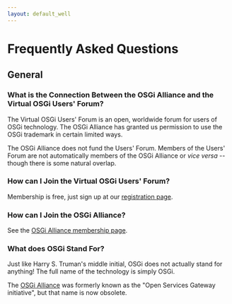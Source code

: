```yaml
---
layout: default_well
---
```


Frequently Asked Questions
==========================

General
-------

### What is the Connection Between the OSGi Alliance and the Virtual OSGi Users' Forum?

The Virtual OSGi Users' Forum is an open, worldwide forum for users of OSGi technology. The OSGi Alliance has granted us permission to use the OSGi trademark in certain limited ways.

The OSGi Alliance does not fund the Users' Forum. Members of the Users' Forum are not automatically members of the OSGi Alliance or *vice versa* -- though there is some natural overlap.

### How can I Join the Virtual OSGi Users' Forum?

Membership is free, just sign up at our [registration page](/register.html).

### How can I Join the OSGi Alliance?

See the [OSGi Alliance membership page](https://www.osgi.org/join/).

### What does OSGi Stand For?

Just like Harry S. Truman's middle initial, OSGi does not actually stand for anything! The full name of the technology is simply OSGi.

The [OSGi Alliance](https://www.osgi.org) was formerly known as the "Open Services Gateway initiative", but that name is now obsolete.